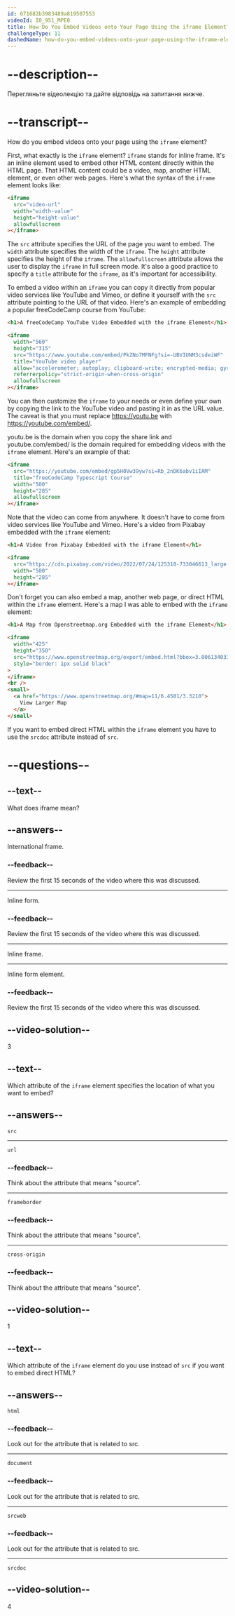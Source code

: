 ```yaml
---
id: 671682b3983489a819507553
videoId: I0_951_MPE0
title: How Do You Embed Videos onto Your Page Using the iframe Element?
challengeType: 11
dashedName: how-do-you-embed-videos-onto-your-page-using-the-iframe-element
---
```


# --description--

Перегляньте відеолекцію та дайте відповідь на запитання нижче.

# --transcript--

How do you embed videos onto your page using the `iframe` element?

First, what exactly is the `iframe` element? `iframe` stands for inline frame. It's an inline element used to embed other HTML content directly within the HTML page. That HTML content could be a video, map, another HTML element, or even other web pages. Here's what the syntax of the `iframe` element looks like:

```html
<iframe
  src="video-url"
  width="width-value"
  height="height-value"
  allowfullscreen
></iframe>
```

The `src` attribute specifies the URL of the page you want to embed. The `width` attribute specifies the width of the `iframe`. The `height` attribute specifies the height of the `iframe`. The `allowfullscreen` attribute allows the user to display the `iframe` in full screen mode. It's also a good practice to specify a `title` attribute for the `iframe`, as it's important for accessibility.

To embed a video within an `iframe` you can copy it directly from popular video services like YouTube and Vimeo, or define it yourself with the `src` attribute pointing to the URL of that video. Here's an example of embedding a popular freeCodeCamp course from YouTube:

```html
<h1>A freeCodeCamp YouTube Video Embedded with the iframe Element</h1>

<iframe
  width="560"
  height="315"
  src="https://www.youtube.com/embed/PkZNo7MFNFg?si=-UBVIUNM3csdeiWF"
  title="YouTube video player"
  allow="accelerometer; autoplay; clipboard-write; encrypted-media; gyroscope; picture-in-picture; web-share"
  referrerpolicy="strict-origin-when-cross-origin"
  allowfullscreen
></iframe>
```

You can then customize the `iframe` to your needs or even define your own by copying the link to the YouTube video and pasting it in as the URL value. The caveat is that you must replace https://youtu.be with https://youtube.com/embed/.

youtu.be is the domain when you copy the share link and youtube.com/embed/ is the domain required for embedding videos with the `iframe` element. Here's an example of that:

```html
<iframe
  src="https://youtube.com/embed/gp5H0Vw39yw?si=Rb_2nDK6abv1iIAM"
  title="freeCodeCamp Typescript Course"
  width="500"
  height="285"
  allowfullscreen
></iframe>
```

Note that the video can come from anywhere. It doesn't have to come from video services like YouTube and Vimeo. Here's a video from Pixabay embedded with the `iframe` element:

```html
<h1>A Video from Pixabay Embedded with the iframe Element</h1>

<iframe
  src="https://cdn.pixabay.com/video/2022/07/24/125310-733046613_large.mp4"
  width="500"
  height="285"
></iframe>
```

Don't forget you can also embed a map, another web page, or direct HTML within the `iframe` element. Here's a map I was able to embed with the `iframe` element:

```html
<h1>A Map from Openstreetmap.org Embedded with the iframe Element</h1>

<iframe
  width="425"
  height="350"
  src="https://www.openstreetmap.org/export/embed.html?bbox=3.006134033203125%2C6.150112578753815%2C3.6357879638671875%2C6.749850810550778&amp;layer=mapnik"
  style="border: 1px solid black"
>
</iframe>
<br />
<small>
  <a href="https://www.openstreetmap.org/#map=11/6.4501/3.3210">
    View Larger Map
  </a>
</small>
```

If you want to embed direct HTML within the `iframe` element you have to use the `srcdoc` attribute instead of `src`.

# --questions--

## --text--

What does iframe mean?

## --answers--

International frame.

### --feedback--

Review the first 15 seconds of the video where this was discussed.

---

Inline form.

### --feedback--

Review the first 15 seconds of the video where this was discussed.

---

Inline frame.

---

Inline form element.

### --feedback--

Review the first 15 seconds of the video where this was discussed.

## --video-solution--

3

## --text--

Which attribute of the `iframe` element specifies the location of what you want to embed?

## --answers--

`src`

---

`url`

### --feedback--

Think about the attribute that means "source".

---

`frameborder`

### --feedback--

Think about the attribute that means "source".

---

`cross-origin`

### --feedback--

Think about the attribute that means "source".

## --video-solution--

1

## --text--

Which attribute of the `iframe` element do you use instead of `src` if you want to embed direct HTML?

## --answers--

`html`

### --feedback--

Look out for the attribute that is related to src.

---

`document`

### --feedback--

Look out for the attribute that is related to src.

---

`srcweb`

### --feedback--

Look out for the attribute that is related to src.

---

`srcdoc`

## --video-solution--

4

